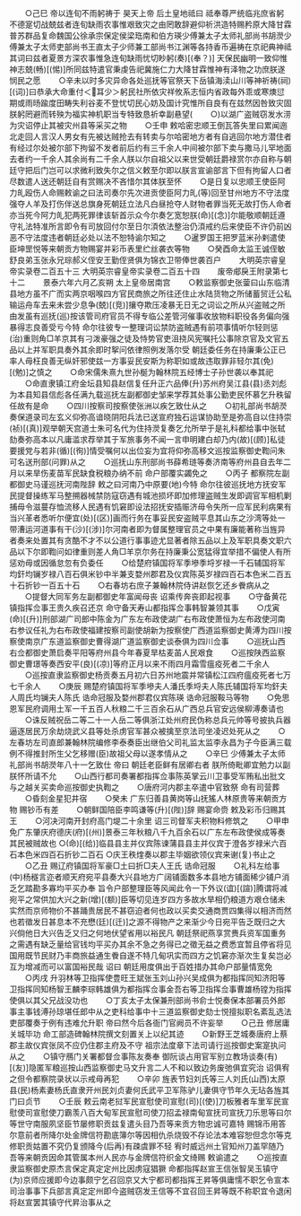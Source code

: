 <!-- { "loadSidebar": true } -->
　　○己巳  帝以连旬不雨躬祷于  昊天上帝  后土皇地祗曰  祗奉尊严统临兆庶省躬不德寔切战兢兹者连旬缺雨农事惟艰致灾之由罔敢辞避仰祈洪造特赐矜原大降甘霖普苏群品复命魏国公徐承宗保定侯梁珤南和伯方瑛少傅兼太子太师礼部尚书胡濙少傅兼太子太师吏部尚书王直太子少师兼工部尚书江渊等各持香币遍祷在京祀典神祗其词曰兹者夏景方深农事惟急连旬缺雨忧切眇躬(奏)[(奉？)] 天保民幽明一致仰惟神志兢(畅)[(惕)]所同兹特遣官秉虔告祀冀施仁力大降甘霖惟神有泽物之功庶朕遂悯民之愿
　　○辛未以时多灾异命各处巡抚等官祭天下岳镇海渎山川等神祈祷(祠)[(词)]曰恭承大命重付＜耳少＞躬民社所依灾祥攸系志恒内省政每外乖或寒燠愆期或雨旸踰度田畴失利谷麦不登忧切民心妨及国计究惟所自良有在兹然因咎致灾固朕躬罔避而转殃为福实神机职当专特致恳祈幸副悬望(
　　○)以湖广盗贼窃发水涝为灾诏停止其被灾州县等采买之物
　　○壬申  敕哈密忠顺王倒瓦答失里曰累闻迤北走回人言汉人男女有先被达贼抢去有转卖与尔哈密地方者有自逃回尔地方潜住者有经过尔处被尔部下拘留不发者前后约有三千余人中间被尔部下卖与撒马儿罕地面去者约一千余人其余尚有二千余人朕以尔自祖父以来世受朝廷爵禄赏尔亦自称与朝廷守把后门岂可以求微利致失尔之信义敕至尔即以朕言宣谕部言下但有拘留人口者尽数遣人送还朝廷自有赏赐决不吝惜尔其体朕至怀
　　○是日复以忠顺王使臣阿力癿殴伤人命赐敕谕之曰法司奏尔先次进贡使臣阿力癿(等)回至甘州地方不守法度强夺人羊及打伤伴送总旗身死朝廷立法凡白昼抢夺人财物者罪当死无故打伤人命者亦当死今阿力癿犯两死罪律该斩首示众今尔奏乞宽恕朕(命)[(念)]尔能敬顺朝廷遵守礼法特准所言即令有司放回付尔至日尔湏依法整治仍湏戒约后来使臣不许仍前凶恶不守法度违者朝廷必处以法不恕特谕尔知之
　　○暹罗国王把罗蓝米孙剌遣使臣坤罡悦等来朝贡方物赐宴并彩币表里纻丝袭衣等物
　　○癸酉命太监王诚侄敏舒良弟玉张永兄琮郝义侄安王勤侄贤俱为锦衣卫带俸世袭百户
　　大明英宗睿皇帝实录卷二百五十三
大明英宗睿皇帝实录卷二百五十四
　　废帝郕戾王附录第七十二
　　景泰六年六月乙亥朔  太上皇帝居南宫
　　○敕监察御史张蓥曰山东临清县地方虽不广而实两京咽喉四方官民商旅之所往还住止水陆货物之所储蓄贸迁公私输运舟车去来未尝少息争(兢)[(竞)]攘夺欺压凌暴无日无之词讼之所从兴盗贼之所由发虽有巡抚(巡)按该管司府官员不得专临公差管河催事收放物料职役各务偏向强暴得志良善受亏今特  命尔往彼专一整理词讼禁防盗贼遇有前项事情听尔轻则惩(治)重则角□羊京其有刁泼豪强之徒及恃势官吏沮挠风宪嘱托公事除京官及文官五品以上并军职具奏外其余即时挐问依律照例发落尔受  朝廷委任务在持廉秉公正已率人毋枉良善无纵奸邪使兹一方事妥民安斯为称职如或故违取罪非轻尔其(免)[(勉)]之慎之
　　○命宋儒朱熹九世孙梴为翰林院五经博士子孙世袭以奉其祀
　　○命直隶镇江府金坛县知县赵信复任升正六品俸(升)苏州府吴江县(县)丞刘彪为本县知县信彪各任满九载巡抚左副都御史邹来学荐其处事公勤吏民怀慕乞升秩留任故有是命
　　○四川按察司按察使张洲以疾乞致仕从之
　　○初礼部尚书胡濙奏保道录司左玄义仰弥高谙晓阴阳兵法已送宣府独石运谋协助至是弥高自以住持崇(祯)[(真)]观举朝天宫道士朱可名代为住持濙复奏乞允所举于是礼科都给事中张轼劾奏弥高本以凡庸滥求荐举其于军旅事务不闻一言申明建白却乃内(故)[(顾)]私徒要援党与若非(循)[(徇)]情受嘱何以出位妄为宜将仰弥高移文巡按监察御史鞫问朱可名送刑部(问罪)从之
　　○巡抚山东刑部尚书薛希琏等奏济南等府州县自去年二月以来旱伤麦苗军民缺食税粮办纳不前  命户部覆实蠲免之
　　○丙子  都察院左副都御史马谨巡抚河南陛辞  敕之曰河南乃中原要(地)今特  命尔往彼巡抚地方抚安军民提督操练军马整搠器械禁防寇窃遇有城池损坏即加修理盗贼生发即调官军相机剿捕毋令滋蔓存恤流移人民遇有饥窘即设法招抚安插赈济毋令失所一应军民利病果有当兴革者悉听尔便宜(处)[(区)]画而行务在事妥民安盗贼平息其山东之沙湾等处一带漕运河道事有干(沙)[(涉)]尔河南者即为督属整理官员之中果有廉能著称当旌异者奏来处置其有贪酷不才不以公道行事事迹尤显著者除五品以上及军职具奏文职六品以下尔即鞫问如律重则差人角□羊京尔务在持廉秉公宽猛得宜举措不偏使人有所惩劝毋或因循怠忽有负委任
　　○给楚府镇国将军季墋季埒岁禄一千石辅国将军均釬均镧岁禄八百石俱米钞中半兼支婺州郡君及仪宾陈英岁禄四百石本色米二百五十石折钞一百五十石
　　○右春坊右庶子兼翰林院侍讲赵恢乞还乡餋病从之
　　○提督大同军务左副都御史年富闻母丧  诏乘传奔丧即起视事
　　○守备黄花镇指挥佥事王贵久疾召还京  命守备天寿山都指挥佥事韩智兼领其事
　　○戊寅  (命)[(升)]刑部湖广司郎中陈金为广东左布政使湖广右布政使萧恒为左布政使河南右参议任礼为右布政使福建按察司副使胡新为按察使广西道监察御史黄溥为四川按察使南京广东道监察御史曹得湖广道监察御史谈泰俱为四川佥事
　　○巡抚山西右佥都御史萧启奏平阳等府州县今年春夏旱枯麦苖人民艰食
　　○巡按陕西监察御史曹璟等奏西安平(良)[(凉)]等府正月以来不雨四月霜雪瘟疫死者二千余人
　　○巡按直隶监察御史杨贡奏五月初六日苏州地震并常镇松江四府瘟疫死者七万七千余人
　　○庚辰  赐楚府镇国将军季墋夫人潘氏季埒夫人陈氏辅国将军均釬夫人周氏均镧夫人陈氏  诰命冠服及婺州郡君仪宾陈瑛  诰命冠服鞍马等物
　　○免思恩军民府调用土军一千五百人秋粮二千三百余石从广西总兵官安远侯柳溥奏请也
　　○诛反贼祝岳二等二十一人岳二等俱浙江处州府民伪称总兵元帅等号披执兵器逼逐居民万余劫烧武义县等处杀虏官军甚众被擒至京法司坐凌迟处死从之
　　○左春坊左司直郎兼翰林院编修李泰奏臣出继伯父司礼监太监李永昌为子今臣满三载例不得推封所生父乞移赠(臣)故祖父母以遂孝情从之
　　○辛巳  少傅兼太子太师礼部尚书胡濙年八十一乞致仕  帝曰  朝廷老臣鲜有居卿右者  朕所倚毗卿宜勉力以副  朕怀所请不允
　　○山西行都司奏署都指挥佥事陈英掌云川卫事受军贿私出批文与之越关买卖命巡按御史执鞫之
　　○唐府河内郡主卒遣中官致祭  命有司营葬
　　○昏刻金星犯井宿
　　○癸未  广东归善县黄岗等山抚猺人林原贵等来朝贡方物  赐钞币有差
　　○朝鲜国陪臣李鸣谦等(升)[(陛)]辞  赐宴命赍  敕及彩币归赐其王
　　○河决河南开封府高门堤二十余里  诏三司督军夫积物料修筑之
　　○甲申  免广东肇庆府德庆(府)[(州)]景泰三年秋粮八千九百余石以广东左布政使侯成等奏其民被贼故也
○(命)[(给)]临县县主并仪宾陈谏蒲县县主并仪宾于澄各岁禄米六百石本色米四百石折钞二百石
○庆王秩煃奏以郡主毕姻欲领仪宾来谢(复)书止之
　　○乙丑  赐辽府镇国将军豪□土曰折□夫人王氏  诰命冠服
　　○礼科左给事(中)杨穟言迩者顺天府宛平县奏大兴县地方广阔铺面数多本县地方铺面稀少铺户消乏乞踏勘多寡均平买办奉  旨令户部整理臣等风闻此令一下外议(谊)[(諠)]腾谓将减宛平之常供加大兴之新(增)[(额)]臣等切见连岁四方多故水旱相仍粮道方艰仓储未实然而京师物价不甚踊贵居民不甚窃迫者何也政以买卖交通商贾四集得以相济而然也若徵发日甚息本不充懋(廷)[(迁)]之源不得物产之来渐少今日宛平告乏既归之大兴倘他日大兴告乏又归之何地伏望省用以裕民凡  朝廷祭祀燕享赏赉兵资军国重务之需遇有缺乏量给官钱均平买办其余不急之务得已之徵无益之费悉宜暂且停省将见国用既节民财乃丰商旅益通生餋自遂不特几甸巩实而四方之饥窘亦渐次生复矣岂必互为增减而可以富国裕民哉  诏曰  朝廷用度俱出于百姓措办其命户部量情宽免
　　○丙戌  升羽林等卫指挥使豊旺王斌张玉刘山孙兴吴成俱为都指挥同知济阳等卫指挥同知杨智王麟李琮韩雄俱为都指挥佥事金吾右等卫指挥佥事曹雄杨镗为指挥使俱以其父兄战没功也
　　○丁亥太子太保兼刑部尚书俞士悦奏保本部署员外郎事主事钱溥孙琼堪任郎中从之吏科给事中十三道监察御史劾士悦擅拟职名紊乱选法吏部覆奏于例有违难允升职  帝曰然今后各衙门官阙员不许妄举
　　○己丑  修居庸关城毕功  命工部造碑翰林院撰文刻置关上以纪其迹
　　○新野王芝城奏唐府上蔡郡主故仪宾张凤不应仍住郡主府及不守  祖宗法度章下法司请行巡按御史案寔执问从之
　　○镇守鴈门关署都督佥事陈友奏奉  御阮谈占用官军别立教场谈奏(有)[(友)]隐匿军粮巡按山西监察御史马文升言二人不和以致边务废弛俱宜究治  诏俱宥之但令都察院录状以示戒毋再犯
　　○辛卯  旌表节妇刘氏等三人刘氏(山西)太原县(民)杨素妻杨氏直隶开州民刘贞妻何氏武平卫军陈驴儿妻俱守节年久无玷各旌其门曰贞节
　　○壬辰  敕云南老挝军民宣慰使司宣慰(司)[(使)]刀板雅者车里军民宣慰使司宣慰使刀霸羡八百大甸军民宣慰司使刀招孟禄南甸宣抚司宣抚刀乐思等曰尔等世守南服夙坚臣节屡修职贡兹复遣头目乃吾等来贡方物忠诚可嘉特  赐锦币用答尔意前者所降尔处金牌信符勘底簿尔等因相仇杀烧毁不存论法本难容恕但念尔等克修职贡姑置不究仍复颁降今(后再)有疎虞罪不轻  宥时威远州土官知州刀盖罕随乃吾等来朝贡因命其管属本州人民亦与金牌信符织金文绮赐  敕谕遣之
　　○巡按直隶监察御史原杰言保定真定定州比因虏寇猖獗  命都指挥赵宣王信张智吴玉镇守(为)京师应援即今边事颇宁乞召回京又大宁都司都指挥王昇等俱庸懦不职乞令宣本司治事事下兵部言真定定州即今盗贼窃发王信等不宜召回王昇等既不称职宜令退闲将赵宣罢其镇守代昇治事从之
